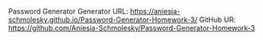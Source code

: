 Password Generator 
Generator URL: https://aniesia-schmolesky.github.io/Password-Generator-Homework-3/
GitHub UR: https://github.com/Aniesia-Schmolesky/Password-Generator-Homework-3

